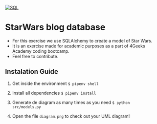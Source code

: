 [![SQL](https://hakin9.org/wp-content/uploads/2019/08/connect-a-flask-app-to-a-mysql-database-with-sqlalchemy-and-pymysql.jpg "SQL")](https://hakin9.org/wp-content/uploads/2019/08/connect-a-flask-app-to-a-mysql-database-with-sqlalchemy-and-pymysql.jpg "SQL")

# StarWars blog database

- For this exercise we use SQLAlchemy to create a model of Star Wars. 
- It is an exercise made for academic purposes as a part of 4Geeks Academy coding bootcamp.
- Feel free to contribute. 

## Instalation Guide

1. Get inside the environment `$ pipenv shell`

2. Install all dependencies `$ pipenv install`

3. Generate de diagram as many times as you need `$ python src/models.py`

4. Open the file `diagram.png` to check out your UML diagram!



